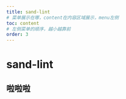 ```yaml
---
title: sand-lint
# 菜单展示在哪，content在内容区域展示，menu左侧
toc: content
# 左侧菜单的顺序，越小越靠前
order: 3
---
```


# sand-lint

## 啦啦啦
